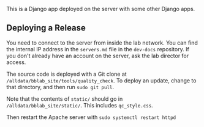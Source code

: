 This is a Django app deployed on the server with some other Django apps.

## Deploying a Release
You need to connect to the server from inside the lab network. You can find the
internal IP address in the `servers.md` file in the `dev-docs` repository. If
you don't already have an account on the server, ask the lab director for
access.

The source code is deployed with a Git clone at
`/alldata/bblab_site/tools/quality_check`. To deploy an update, change to that
directory, and then run `sudo git pull`. 

Note that the contents of `static/` should go in `/alldata/bblab_site/static/`. 
This includes `qc_style.css`.

Then restart the Apache server with
`sudo systemctl restart httpd`